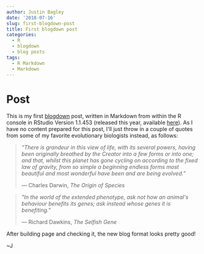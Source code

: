 ```yaml
---
author: Justin Bagley
date: '2018-07-16'
slug: first-blogdown-post
title: First blogdown post
categories:
  - R
  - blogdown
  - blog posts
tags:
  - R Markdown
  - Markdown
---
```


# Post

This is my first [blogdown](https://bookdown.org/yihui/blogdown/) post, written in Markdown from within the R console in RStudio Version 1.1.453 (released this year, available [here](https://www.rstudio.com/products/rstudio/download/)). As I have no content prepared for this post, I'll just throw in a couple of quotes from some of my favorite evolutionary biologists instead, as follows:

>_“There is grandeur in this view of life, with its several powers, having been originally breathed by the Creator into a few forms or into one; and that, whilst this planet has gone cycling on according to the fixed law of gravity, from so simple a beginning endless forms most beautiful and most wonderful have been and are being evolved.”_
>
> ― Charles Darwin, _The Origin of Species_


>_"In the world of the extended phenotype, ask not how an animal's behaviour benefits its genes; ask instead whose genes it is benefiting."_
>
> ― Richard Dawkins, _The Selfish Gene_

After building page and checking it, the new blog format looks pretty good! 

~J
